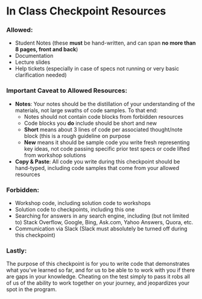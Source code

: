 # In Class Checkpoint Resources

### Allowed:

- Student Notes (these **must** be hand-written, and can span **no more than 8 pages, front and back**)
- Documentation
- Lecture slides
- Help tickets (especially in case of specs not running or very basic clarification needed)

### Important Caveat to Allowed Resources:

- **Notes**: Your notes should be the distillation of your understanding of the materials, not large swaths of code samples. To that end:
  - Notes should not contain code blocks from forbidden resources
  - Code blocks you **do** include should be short and new
  - **Short** means about 3 lines of code per associated thought/note block (this is a rough guideline on purpose
  - **New** means it should be sample code you write fresh representing key ideas, not code passing specific prior test specs or code lifted from workshop solutions
- **Copy & Paste**: All code you write during this checkpoint should be hand-typed, including code samples that come from your allowed resources

 ### Forbidden:

- Workshop code, including solution code to workshops
- Solution code to checkpoints, including this one
- Searching for answers in any search engine, including (but not limited to) Stack Overflow, Google, Bing, Ask.com, Yahoo Answers, Quora, etc.
- Communication via Slack (Slack must absolutely be turned off during this checkpoint)

### Lastly:

The purpose of this checkpoint is for you to write code that demonstrates what you've learned so far, and for us to be able to to work with you if there are gaps in your knowledge.  Cheating on the test simply to pass it robs all of us of the ability to work together on your journey, and jeopardizes your spot in the program. 
